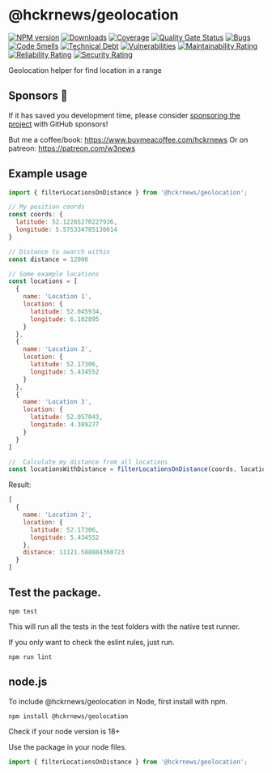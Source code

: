 # @hckrnews/geolocation

[![NPM version][npm-image]][npm-url] [![Downloads][downloads-image]][npm-stats] [![Coverage](https://sonarcloud.io/api/project_badges/measure?project=hckrnews_geolocation&metric=coverage)](https://sonarcloud.io/summary/new_code?id=hckrnews_geolocation) [![Quality Gate Status](https://sonarcloud.io/api/project_badges/measure?project=hckrnews_geolocation&metric=alert_status)](https://sonarcloud.io/summary/new_code?id=hckrnews_geolocation) 
[![Bugs](https://sonarcloud.io/api/project_badges/measure?project=hckrnews_geolocation&metric=bugs)](https://sonarcloud.io/summary/new_code?id=hckrnews_geolocation) [![Code Smells](https://sonarcloud.io/api/project_badges/measure?project=hckrnews_geolocation&metric=code_smells)](https://sonarcloud.io/summary/new_code?id=hckrnews_geolocation) [![Technical Debt](https://sonarcloud.io/api/project_badges/measure?project=hckrnews_geolocation&metric=sqale_index)](https://sonarcloud.io/summary/new_code?id=hckrnews_geolocation) [![Vulnerabilities](https://sonarcloud.io/api/project_badges/measure?project=hckrnews_geolocation&metric=vulnerabilities)](https://sonarcloud.io/summary/new_code?id=hckrnews_geolocation)
[![Maintainability Rating](https://sonarcloud.io/api/project_badges/measure?project=hckrnews_geolocation&metric=sqale_rating)](https://sonarcloud.io/summary/new_code?id=hckrnews_geolocation) [![Reliability Rating](https://sonarcloud.io/api/project_badges/measure?project=hckrnews_geolocation&metric=reliability_rating)](https://sonarcloud.io/summary/new_code?id=hckrnews_geolocation) [![Security Rating](https://sonarcloud.io/api/project_badges/measure?project=hckrnews_geolocation&metric=security_rating)](https://sonarcloud.io/summary/new_code?id=hckrnews_geolocation)

Geolocation helper for find location in a range

## Sponsors :tada:

If it has saved you development time, please consider [sponsoring the project](https://github.com/sponsors/w3nl)
with GitHub sponsors!

But me a coffee/book: https://www.buymeacoffee.com/hckrnews
Or on patreon: https://patreon.com/w3news

## Example usage


```javascript
import { filterLocationsOnDistance } from '@hckrnews/geolocation';

// My position coords
const coords: {
  latitude: 52.12265270227936,
  longitude: 5.575334785130014
}

// Distance to swarch within
const distance = 12000

// Some example locations
const locations = [
  {
    name: 'Location 1',
    location: {
      latitude: 52.045934,
      longitude: 6.102895
    }
  },
  {
    name: 'Location 2',
    location: {
      latitude: 52.17306,
      longitude: 5.434552
    }
  },
  {
    name: 'Location 3',
    location: {
      latitude: 52.057043,
      longitude: 4.389277
    }
  }
]

//  Calculate my distance from all locations
const locationsWithDistance = filterLocationsOnDistance(coords, locations, distance)
```

Result:
```javascript
[
  {
    name: 'Location 2',
    location: {
      latitude: 52.17306,
      longitude: 5.434552
    },
    distance: 11121.588884360723
  }
]
```

## Test the package.

```
npm test
```

This will run all the tests in the test folders with the native test runner.

If you only want to check the eslint rules, just run.

```
npm run lint
```

## node.js

To include @hckrnews/geolocation in Node, first install with npm.

```
npm install @hckrnews/geolocation
```

Check if your node version is 18+

Use the package in your node files.

```javascript
import { filterLocationsOnDistance } from '@hckrnews/geolocation';
```


[downloads-image]: https://img.shields.io/npm/dm/@hckrnews/geolocation.svg
[npm-url]: https://www.npmjs.com/package/@hckrnews/geolocation
[npm-image]: https://img.shields.io/npm/v/@hckrnews/geolocation.svg
[npm-stats]: https://npm-stat.com/charts.html?package=@hckrnews/geolocation
[travis-url]: https://www.travis-ci.com/github/hckrnews/geolocation
[travis-image]: https://www.travis-ci.com/hckrnews/geolocation.svg?branch=main
[coveralls-url]: https://coveralls.io/r/hckrnews/geolocation
[coveralls-image]: https://img.shields.io/coveralls/hckrnews/geolocation/master.svg
[codecov-url]: https://app.codecov.io/gh/hckrnews/geolocation
[codecov-image]: https://img.shields.io/codecov/c/github/hckrnews/geolocation.svg
[scrutinizer-url]: https://scrutinizer-ci.com/g/hckrnews/geolocation/?branch=master
[scrutinizer-image]: https://scrutinizer-ci.com/g/hckrnews/geolocation/badges/quality-score.png?b=main
